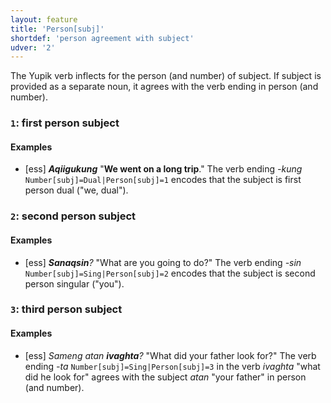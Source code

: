 ```yaml
---
layout: feature
title: 'Person[subj]'
shortdef: 'person agreement with subject'
udver: '2'
---
```


The Yupik verb inflects for the person (and number) of subject. If subject is provided as a separate noun, it agrees with the verb ending in person (and number).

### <a name="1">`1`</a>: first person subject

#### Examples

* [ess] _<b>Aqiigukung</b>_  "<b>We went on a long trip</b>." The verb ending _-kung_ `Number[subj]=Dual|Person[subj]=1` encodes that the subject is first person dual ("we, dual").

### <a name="2">`2`</a>: second person subject

#### Examples

* [ess] _<b>Sanaqsin</b>?_ "What are you going to do?" The verb ending _-sin_ `Number[subj]=Sing|Person[subj]=2` encodes that the subject is second person singular ("you").

### <a name="3">`3`</a>: third person subject

#### Examples

* [ess] _Sameng atan <b>ivaghta</b>?_ "What did your father look for?" The verb ending _-ta_ `Number[subj]=Sing|Person[subj]=3` in the verb _ivaghta_ "what did he look for" agrees with the subject _atan_ "your father" in person (and number).

